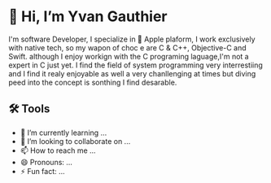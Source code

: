 # 👋 Hi, I’m Yvan Gauthier
I'm software Developer, I specialize in  Apple plaform, I work exclusively with native tech, so my wapon of choc e are C & C++, Objective-C and Swift. although I enjoy workign with the C programing laguage,I'm not a expert in C just yet. I find the field of system programming very interrestiing and I find it realy enjoyable as well a very chanllenging at times but diving peed into the concept is sonthing I find desarable. 

## 🛠️ Tools 



- 🌱 I’m currently learning ...
- 💞️ I’m looking to collaborate on ...
- 📫 How to reach me ...
- 😄 Pronouns: ...
- ⚡ Fun fact: ...

<!---
Sda1137/Sda1137 is a ✨ special ✨ repository because its `README.md` (this file) appears on your GitHub profile.
You can click the Preview link to take a look at your changes.
--->
